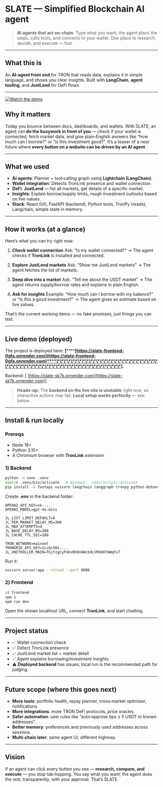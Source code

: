 # SLATE — Simplified Blockchain AI agent

> **AI agents that act on-chain.** Type what you want; the agent plans the steps, calls tools, and connects to your wallet. One place to research, decide, and execute — fast.

---

## What this is 

An **AI‑agent front end** for TRON that reads data, explains it in simple language, and shows you clear insights. Built with **LangChain**, **agent tooling**, and **JustLend** for DeFi flows.

---

[![Watch the demo](https://img.youtube.com/vi/1GjkSVrluDs/hqdefault.jpg)](https://www.youtube.com/watch?v=1GjkSVrluDs)
 

## Why it matters

Today you bounce between docs, dashboards, and wallets. With SLATE, an agent can **do the busywork in front of you** — check if your wallet is connected, fetch market data, and give plain‑English answers like “how much can I borrow?” or “is this investment good?”. It’s a teaser of a near future where **every button on a website can be driven by an AI agent**.

---

## What we used&#x20;

* **AI agents**: Planner + tool‑calling graph using **Lightchain (LangChain)**.
* **Wallet integration**: Detects TronLink presence and wallet connection.
* **DeFi**: **JustLend** — list all markets, get details of a specific market.
* **Insights**: Explain borrow/supply limits, rough investment outlooks based on live values.
* **Stack**: React (UI), FastAPI (backend), Python tools, TronPy (reads), Langchain, simple state in memory.

---

## How it works (at a glance)

Here’s what you can try right now:

1. **Check wallet connection**
   Ask: “Is my wallet connected?” → The agent checks if **TronLink** is installed and connected.

2. **Explore JustLend markets**
   Ask: “Show me JustLend markets” → The agent fetches the list of markets.

3. **Deep dive into a market**
   Ask: “Tell me about the USDT market” → The agent returns supply/borrow rates and explains in plain English.

4. **Ask for insights**
   Example: “How much can I borrow with my balance?” or “Is this a good investment?” → The agent gives an estimate based on live values.

That’s the current working demo — no fake promises, just things you can test.

---

## Live demo (deployed)

The project is deployed here: **\[********[https://slate-frontend-0gfa.onrender.com](https://slate-frontend-0gfa.onrender.com)****\*\*\*\*\*\*\*\*\*\*\*\*\*\*\*\*\*\*\*\*\*\*\*\*\*\*\*\*\*\*\*\*\*\*\*\*\*\*\*\*\*\*\*\*\*\*\*\*\*\*\*\*\*\*\*\*\*\*\*\*]**.

Backend: \[ [https://slate-sk7k.onrender.com](https://slate-sk7k.onrender.com)]

> **Heads‑up:** The **backend on the live site is unstable** right now, so interactive actions may fail. **Local setup works perfectly** — see below.

---

## Install & run locally

### Prereqs

* Node 18+
* Python 3.10+
* A Chromium browser with **TronLink** extension

### 1) Backend

```bash
python -m venv .venv
source .venv/bin/activate   # Windows: .venv\Scripts\activate
pip install -U fastapi uvicorn langchain langgraph tronpy python-dotenv
```

Create **.env** in the backend folder:

```dotenv
OPENAI_API_KEY=sk-...
OPENAI_MODEL=gpt-4o-mini

JL_LIST_LIMIT_DEFAULT=6
JL_PER_MARKET_DELAY_MS=300
JL_MAX_ATTEMPTS=4
JL_BASE_DELAY_MS=300
JL_CACHE_TTL_SEC=180

TRON_NETWORK=mainnet
TRONGRID_API_KEY=1cc6c501-...
JL_UNITROLLER_MAIN=TGjYzgCyPobsNS9n6WcbdLVR9dH7mWqFx7

```

Run it:

```bash
uvicorn server:app --reload --port 8000
```

### 2) Frontend

```bash
cd frontend
npm i
npm run dev
```

Open the shown localhost URL, connect **TronLink**, and start chatting.

---

## Project status

* ✅ Wallet connection check
* ✅ Detect TronLink presence
* ✅ JustLend market list + market detail
* ✅ Agent explains borrowing/investment insights
* ⚠️ **Deployed backend** has issues; local run is the recommended path for judging

---

## Future scope (where this goes next)

* **More tools**: portfolio health, repay planner, cross‑market optimizer, notifications.
* **More integrations**: more TRON DeFi protocols, price oracles.
* **Safer automation**: user rules like “auto‑approve tips ≤ 5 USDT to known addresses”.
* **Better memory**: preferences and previously used addresses across sessions.
* **Multi‑chain later**: same agent UI, different highway.

---

## Vision

If an agent can click every button you see — **research, compare, and execute** — you stop tab‑hopping. You say what you want; the agent does the rest, transparently, with your approval. That’s SLATE.
